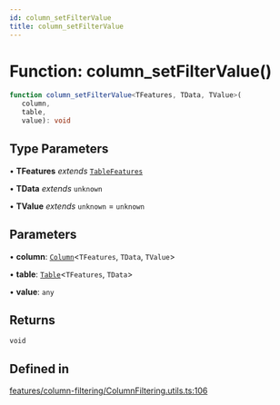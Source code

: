 ```yaml
---
id: column_setFilterValue
title: column_setFilterValue
---
```


# Function: column\_setFilterValue()

```ts
function column_setFilterValue<TFeatures, TData, TValue>(
   column, 
   table, 
   value): void
```

## Type Parameters

• **TFeatures** *extends* [`TableFeatures`](../interfaces/tablefeatures.md)

• **TData** *extends* `unknown`

• **TValue** *extends* `unknown` = `unknown`

## Parameters

• **column**: [`Column`](../type-aliases/column.md)\<`TFeatures`, `TData`, `TValue`\>

• **table**: [`Table`](../type-aliases/table.md)\<`TFeatures`, `TData`\>

• **value**: `any`

## Returns

`void`

## Defined in

[features/column-filtering/ColumnFiltering.utils.ts:106](https://github.com/TanStack/table/blob/b1e6b79157b0debc7222660572b06c8b857f4605/packages/table-core/src/features/column-filtering/ColumnFiltering.utils.ts#L106)
